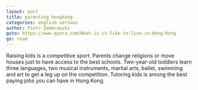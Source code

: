 ```yaml
---
layout: post
title: parenting hongkong
categories: english serious
author: Piotr Zembrowski
goto: https://www.quora.com/What-is-it-like-to-live-in-Hong-Kong
go: read
---
```

Raising kids is a competitive sport.  Parents change religions or move houses just to have access to the best schools.  Two-year-old toddlers learn three languages, two musical instruments, martial arts, ballet, swimming and art to get a leg up on the competition.  Tutoring kids is among the best paying jobs you can have in Hong Kong.
